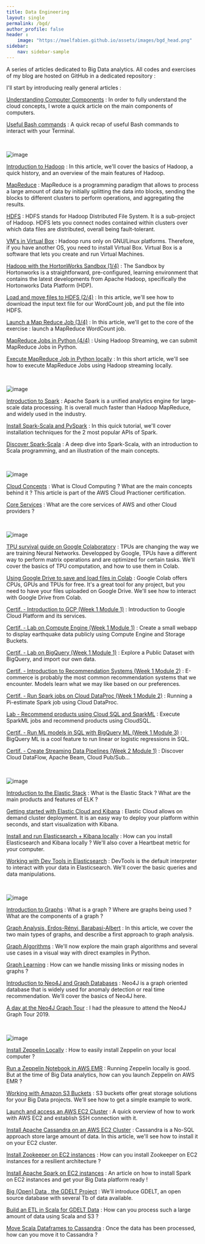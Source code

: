 ```yaml
---
title: Data Engineering
layout: single
permalink: /bgd/
author_profile: false
header :
    image: "https://maelfabien.github.io/assets/images/bgd_head.png"
sidebar:
    nav: sidebar-sample
---
```


A series of articles dedicated to Big Data analytics. All codes and exercises of my blog are hosted on GitHub in a dedicated repository :

<div class="github-card" data-github="maelfabien/Machine_Learning_Tutorials" data-width="100%" data-height="" data-theme="default"></div>
<script src="//cdn.jsdelivr.net/github-cards/latest/widget.js"></script>

I'll start by introducing really general articles :

[Understanding Computer Components](https://maelfabien.github.io/bigdata/comp_components) : In order to fully understand the cloud concepts, I wrote a quick article on the main components of computers.

[Useful Bash commands](https://maelfabien.github.io/bigdata/Terminal) : A quick recap of useful Bash commands to interact with your Terminal.

<br>

![image](https://maelfabien.github.io/assets/images/hadoop_head.jpg)

[Introduction to Hadoop](https://maelfabien.github.io/bigdata/hadoop) : In this article, we'll cover the basics of Hadoop, a quick history, and an overview of the main features of Hadoop.

[MapReduce](https://maelfabien.github.io/bigdata/MapReduce) : MapReduce is a programming paradigm that allows to process a large amount of data by initially splitting the data into blocks, sending the blocks to different clusters to perform operations, and aggregating the results.

[HDFS](https://maelfabien.github.io/bigdata/HDFS) : HDFS stands for Hadoop Distributed File System. It is a sub-project of Hadoop. HDFS lets you connect nodes contained within clusters over which data files are distributed, overall being fault-tolerant.

[VM's in Virtual Box](https://maelfabien.github.io/bigdata/VM) : Hadoop runs only on GNU/Linux platforms. Therefore, if you have another OS, you need to install Virtual Box. Virtual Box is a software that lets you create and run Virtual Machines.

[Hadoop with the HortonWorks Sandbox (1/4)](https://maelfabien.github.io/bigdata/HortonWorks) : The Sandbox by Hortonworks is a straightforward, pre-configured, learning environment that contains the latest developments from Apache Hadoop, specifically the Hortonworks Data Platform (HDP).

[Load and move files to HDFS (2/4)](https://maelfabien.github.io/bigdata/HDFS_2) : In this article, we'll see how to download the input text file for our WordCount job, and put the file into HDFS. 

[Launch a Map Reduce Job (3/4)](https://maelfabien.github.io/bigdata/MRJob) : In this article, we'll get to the core of the exercise : launch a MapReduce WordCount job.

[MapReduce Jobs in Python (4/4)](https://maelfabien.github.io/bigdata/MRJobP) : Using Hadoop Streaming, we can submit MapReduce Jobs in Python.

[ Execute MapReduce Job in Python locally](https://maelfabien.github.io/bigdata/MRH) : In this short article, we'll see how to execute MapReduce Jobs using Hadoop streaming locally.

<br>

![image](https://maelfabien.github.io/assets/images/spark_head.jpg)

[Introduction to Spark](https://maelfabien.github.io/bigdata/spark1) : Apache Spark is a unified analytics engine for large-scale data processing. It is overall much faster than Hadoop MapReduce, and widely used in the industry.

[Install Spark-Scala and PySpark](https://maelfabien.github.io/bigdata/spark2) : In this quick tutorial, we'll cover installation techniques for the 2 most popular APIs of Spark.

[Discover Spark-Scala](https://maelfabien.github.io/bigdata/spark3) : A deep dive into Spark-Scala, with an introduction to Scala programming, and an illustration of the main concepts.


<br>

![image](https://maelfabien.github.io/assets/images/aws_head.jpg)

[Cloud Concepts](https://maelfabien.github.io/bigdata/cloud_concept/) : What is Cloud Computing ? What are the main concepts behind it ? This article is part of the AWS Cloud Practioner certification.

[Core Services](https://maelfabien.github.io/bigdata/core_services/) : What are the core services of AWS and other Cloud providers ?

<br>

![image](https://maelfabien.github.io/assets/images/gcp_head.jpg)

[TPU survival guide on Google Colaboratory](https://maelfabien.github.io/bigdata/ColabTPU/) : TPUs are changing the way we are training Neural Networks. Developped by Google, TPUs have a different way to perform matrix operations and are optimized for certain tasks. We'll cover the basics of TPU computation, and how to use them in Colab.

[Using Google Drive to save and load files in Colab](https://maelfabien.github.io/bigdata/ColabDrive/) : Google Colab offers CPUs, GPUs and TPUs for free. It's a great tool for any project, but you need to have your files uploaded on Google Drive. We'll see how to interact with Google Drive from Colab.

[Certif. - Introduction to GCP (Week 1 Module 1)](https://maelfabien.github.io/bigdata/gcps_1/) : Introduction to Google Cloud Platform and its services.

[Certif. - Lab on Compute Engine (Week 1 Module 1)](https://maelfabien.github.io/bigdata/gcps_2/) : Create a small webapp to display earthquake data publicly using Compute Engine and Storage Buckets.

[Certif. - Lab on BigQuery (Week 1 Module 1)](https://maelfabien.github.io/bigdata/gcps_3/) : Explore a Public Dataset with BigQuery, and import our own data.

[Certif. - Introduction to Recommendation Systems (Week 1 Module 2)](https://maelfabien.github.io/bigdata/gcps_4/) : E-commerce is probably the most common recommendation systems that we encounter. Models learn what we may like based on our preferences.

[Certif. - Run Spark jobs on Cloud DataProc (Week 1 Module 2)](https://maelfabien.github.io/bigdata/gcps_5/) : Running a Pi-estimate Spark job using Cloud DataProc.

[ Lab - Recommend products using Cloud SQL and SparkML](https://maelfabien.github.io/bigdata/gcps_6/) : Execute SparkML jobs and recommend products using CloudSQL.

[Certif. - Run ML models in SQL with BigQuery ML (Week 1 Module 3)](https://maelfabien.github.io/bigdata/gcps_7/) : BigQuery ML is a cool feature to run linear or logistic regressions in SQL. 

[Certif. - Create Streaming Data Pipelines (Week 2 Module 1)](https://maelfabien.github.io/bigdata/gcps_8/) : Discover Cloud DataFlow, Apache Beam, Cloud Pub/Sub...




 
<br>

![image](https://maelfabien.github.io/assets/images/elk_head.jpg)

[Introduction to the Elastic Stack](https://maelfabien.github.io/bigdata/ElasticStack/) : What is the Elastic Stack ? What are the main products and features of ELK ?

[Getting started with Elastic Cloud and Kibana](https://maelfabien.github.io/bigdata/ElasticCloud/) : Elastic Cloud allows on demand cluster deployment. It is an easy way to deploy your platform within seconds, and start visualization with Kibana.

[Install and run Elasticsearch + Kibana locally](https://maelfabien.github.io/bigdata/Elasticsearch/) : How can you install Elasticsearch and Kibana locally ? We'll also cover a Heartbeat metric for your computer.

[Working with Dev Tools in Elasticsearch](https://maelfabien.github.io/bigdata/DevTools/) : DevTools is the default interpreter to interact with your data in Elasticsearch. We'll cover the basic queries and data manipulations.

<br>

![image](https://maelfabien.github.io/assets/images/neo_head.jpg)

[Introduction to Graphs](https://maelfabien.github.io/machinelearning/graph_1/) :  What is a graph ? Where are graphs being used ? What are the components of a graph ?

[Graph Analysis, Erdos-Rényi, Barabasi-Albert](https://maelfabien.github.io/machinelearning/graph_2/) :  In this article, we cover the two main types of graphs, and describe a first approach to graph analysis. 

[Graph Algorithms](https://maelfabien.github.io/machinelearning/graph_3/) : We'll now explore the main graph algorithms and several use cases in a visual way with direct examples in Python. 

[Graph Learning](https://maelfabien.github.io/machinelearning/graph_4/) :  How can we handle missing links or missing nodes in graphs ? 

[Introduction to Neo4J and Graph Databases](https://maelfabien.github.io/bigdata/Neo4J/) : Neo4J is a graph oriented database that is widely used for anomaly detection or real time recommendation. We'll cover the basics of Neo4J here.

[A day at the Neo4J Graph Tour](https://maelfabien.github.io/bigdata/Neo4J_gt/) : I had the pleasure to attend the Neo4J Graph Tour 2019. 

<br>

![image](https://maelfabien.github.io/assets/images/nosql_head.jpg)

[Install Zeppelin Locally](https://maelfabien.github.io/bigdata/zeppelin_local/) : How to easily install Zeppelin on your local computer ? 

[Run a Zeppelin Notebook in AWS EMR](https://maelfabien.github.io/bigdata/zeppelin_emr/) : Running Zeppelin locally is good. But at the time of Big Data analytics, how can you launch Zeppelin on AWS EMR ?

[Working with Amazon S3 Buckets](https://maelfabien.github.io/bigdata/storage/) : S3 buckets offer great storage solutions for your Big Data projects. We'll see how to get a simple example to work.

[Launch and access an AWS EC2 Cluster](https://maelfabien.github.io/bigdata/EC2/) : A quick overview of how to work with AWS EC2 and establish SSH connection with it.

[Install Apache Cassandra on an AWS EC2 Cluster](https://maelfabien.github.io/bigdata/EC2_Cassandra/) : Cassandra is a No-SQL approach store large amount of data. In this article, we'll see how to install it on your EC2 cluster.

[Install Zookeeper on EC2 instances](https://maelfabien.github.io/bigdata/ZK/) : How can you install Zookeeper on EC2 instances for a resilient architecture ?

[Install Apache Spark on EC2 instances](https://maelfabien.github.io/bigdata/Spark/) : An article on how to install Spark on EC2 instances and get your Big Data platform ready !

[Big (Open)  Data , the GDELT Project](https://maelfabien.github.io/bigdata/zeppelin-GDELT/) : We'll introduce GDELT, an open source database with several Tb of data available. 

[Build an ETL in Scala for GDELT Data](https://maelfabien.github.io/bigdata/Scala/) : How can you process such a large amount of data using Scala and S3 ?

[Move Scala Dataframes to Cassandra](https://maelfabien.github.io/bigdata/Scala_Cassandra/) : Once the data has been processed, how can you move it to Cassandra ?

<br>

<script type="text/javascript" src="//downloads.mailchimp.com/js/signup-forms/popup/unique-methods/embed.js" data-dojo-config="usePlainJson: true, isDebug: false"></script><script type="text/javascript">window.dojoRequire(["mojo/signup-forms/Loader"], function(L) { L.start({"baseUrl":"mc.us3.list-manage.com","uuid":"c76a8e2ec2bd989affb9a074f","lid":"4646542adb","uniqueMethods":true}) })</script>
